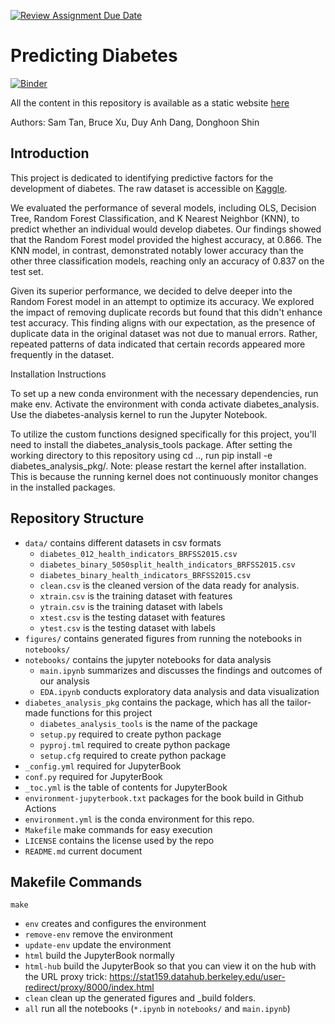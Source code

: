 [![Review Assignment Due Date](https://classroom.github.com/assets/deadline-readme-button-24ddc0f5d75046c5622901739e7c5dd533143b0c8e959d652212380cedb1ea36.svg)](https://classroom.github.com/a/LiaEl886)
# Predicting Diabetes

[![Binder](https://mybinder.org/badge_logo.svg)](https://mybinder.org/v2/gh/UCB-stat-159-s23/project-group25/HEAD?labpath=notebooks%2Fmain)

All the content in this repository is available as a static website [here](https://ucb-stat-159-s23.github.io/project-group25/)

Authors: Sam Tan, Bruce Xu, Duy Anh Dang, Donghoon Shin

## Introduction

This project is dedicated to identifying predictive factors for the development of diabetes. The raw dataset is accessible on [Kaggle](https://www.kaggle.com/datasets/alexteboul/diabetes-health-indicators-dataset).

We evaluated the performance of several models, including OLS, Decision Tree, Random Forest Classification, and K Nearest Neighbor (KNN), to predict whether an individual would develop diabetes. Our findings showed that the Random Forest model provided the highest accuracy, at 0.866. The KNN model, in contrast, demonstrated notably lower accuracy than the other three classification models, reaching only an accuracy of 0.837 on the test set.

Given its superior performance, we decided to delve deeper into the Random Forest model in an attempt to optimize its accuracy. We explored the impact of removing duplicate records but found that this didn't enhance test accuracy. This finding aligns with our expectation, as the presence of duplicate data in the original dataset was not due to manual errors. Rather, repeated patterns of data indicated that certain records appeared more frequently in the dataset. 

Installation Instructions

To set up a new conda environment with the necessary dependencies, run make env. Activate the environment with conda activate diabetes_analysis. Use the diabetes-analysis kernel to run the Jupyter Notebook.

To utilize the custom functions designed specifically for this project, you'll need to install the diabetes_analysis_tools package. After setting the working directory to this repository using cd .., run pip install -e diabetes_analysis_pkg/. Note: please restart the kernel after installation. This is because the running kernel does not continuously monitor changes in the installed packages.


## Repository Structure

- `data/` contains different datasets in csv formats
  - `diabetes_012_health_indicators_BRFSS2015.csv`
  - `diabetes_binary_5050split_health_indicators_BRFSS2015.csv`
  - `diabetes_binary_health_indicators_BRFSS2015.csv`
  - `clean.csv` is the cleaned version of the data ready for analysis. 
  - `xtrain.csv` is the training dataset with features
  - `ytrain.csv` is the training dataset with labels
  - `xtest.csv` is the testing dataset with features
  - `ytest.csv` is the testing dataset with labels
- `figures/` contains generated figures from running the notebooks in `notebooks/` 
- `notebooks/` contains the jupyter notebooks for data analysis
  - `main.ipynb` summarizes and discusses the findings and outcomes of our analysis
  - `EDA.ipynb` conducts exploratory data analysis and data visualization 
- `diabetes_analysis_pkg` contains the package, which has all the tailor-made functions for this project
  - `diabetes_analysis_tools` is the name of the package
  - `setup.py` required to create python package
  - `pyproj.tml` required to create python package
  - `setup.cfg` required to create python package
- `_config.yml` required for JupyterBook
- `conf.py` required for JupyterBook
- `_toc.yml` is the table of contents for JupyterBook
- `environment-jupyterbook.txt` packages for the book build in Github Actions
- `environment.yml` is the conda environment for this repo.
- `Makefile` make commands for easy execution
- `LICENSE` contains the license used by the repo
- `README.md` current document

## Makefile Commands

`make`
- `env` creates and configures the environment
- `remove-env` remove the environment
- `update-env` update the environment
- `html` build the JupyterBook normally
- `html-hub` build the JupyterBook so that you can view it on the hub with the URL proxy trick: https://stat159.datahub.berkeley.edu/user-redirect/proxy/8000/index.html
- `clean` clean up the generated figures and _build folders.
- `all` run all the notebooks (`*.ipynb` in `notebooks/` and `main.ipynb`)




